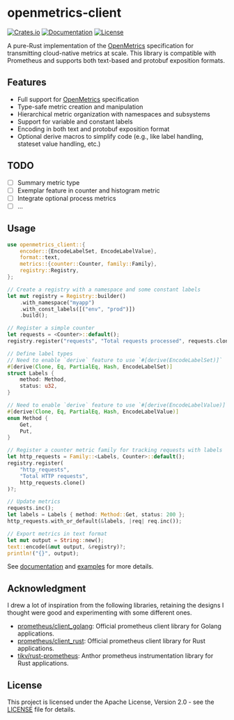 # openmetrics-client

[![Crates.io](https://img.shields.io/crates/v/openmetrics-client.svg)](https://crates.io/crates/openmetrics-client)
[![Documentation](https://docs.rs/openmetrics-client/badge.svg)](https://docs.rs/openmetrics-client)
[![License](https://img.shields.io/badge/license-Apache--2.0-blue.svg)](LICENSE)

A pure-Rust implementation of the [OpenMetrics](https://github.com/prometheus/OpenMetrics/blob/main/specification/OpenMetrics.md) specification for transmitting cloud-native metrics at scale. This library is compatible with Prometheus and supports both text-based and protobuf exposition formats.

## Features

- Full support for [OpenMetrics](https://github.com/prometheus/OpenMetrics/blob/main/specification/OpenMetrics.md) specification
- Type-safe metric creation and manipulation
- Hierarchical metric organization with namespaces and subsystems
- Support for variable and constant labels
- Encoding in both text and protobuf exposition format
- Optional derive macros to simplify code (e.g., like label handling, stateset value handling, etc.)

## TODO

- [ ] Summary metric type
- [ ] Exemplar feature in counter and histogram metric
- [ ] Integrate optional process metrics
- [ ] ...

## Usage

```rust
use openmetrics_client::{
    encoder::{EncodeLabelSet, EncodeLabelValue},
    format::text,
    metrics::{counter::Counter, family::Family},
    registry::Registry,
};

// Create a registry with a namespace and some constant labels
let mut registry = Registry::builder()
    .with_namespace("myapp")
    .with_const_labels([("env", "prod")])
    .build();

// Register a simple counter
let requests = <Counter>::default();
registry.register("requests", "Total requests processed", requests.clone())?;

// Define label types
// Need to enable `derive` feature to use `#[derive(EncodeLabelSet)]`
#[derive(Clone, Eq, PartialEq, Hash, EncodeLabelSet)]
struct Labels {
    method: Method,
    status: u32,
}

// Need to enable `derive` feature to use `#[derive(EncodeLabelValue)]`
#[derive(Clone, Eq, PartialEq, Hash, EncodeLabelValue)]
enum Method {
    Get,
    Put,
}

// Register a counter metric family for tracking requests with labels
let http_requests = Family::<Labels, Counter>::default();
registry.register(
    "http_requests",
    "Total HTTP requests",
    http_requests.clone()
)?;

// Update metrics
requests.inc();
let labels = Labels { method: Method::Get, status: 200 };
http_requests.with_or_default(&labels, |req| req.inc());

// Export metrics in text format
let mut output = String::new();
text::encode(&mut output, &registry)?;
println!("{}", output);
```

See [documentation](https://docs.rs/openmetrics-client) and [examples](./examples/) for more details.

## Acknowledgment

I drew a lot of inspiration from the following libraries, retaining the designs I thought were good and experimenting with some different ones.

- [prometheus/client_golang](https://github.com/prometheus/client_golang): Official prometheus client library for Golang applications.
- [prometheus/client_rust](https://github.com/prometheus/client_rust): Official prometheus client library for Rust applications.
- [tikv/rust-prometheus](https://github.com/tikv/rust-prometheus): Anthor prometheus instrumentation library for Rust applications.

## License

This project is licensed under the Apache License, Version 2.0 - see the [LICENSE](LICENSE) file for details.
